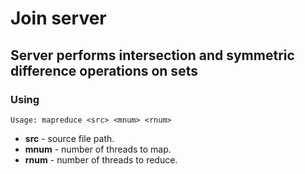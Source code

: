 # Join server
## Server performs intersection and symmetric difference operations on sets
### Using
```
Usage: mapreduce <src> <mnum> <rnum>
```
- **src** - source file path.
- **mnum** - number of threads to map.
- **rnum** - number of threads to reduce.
